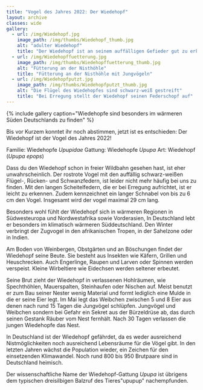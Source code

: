 ```yaml
---
title: "Vogel des Jahres 2022: Der Wiedehopf"
layout: archive
classes: wide
gallery:
  - url: /img/Wiedehopf.jpg
    image_path: /img/thumbs/Wiedehopf_thumb.jpg
    alt: "adulter Wiedehopf"
    title: "Der Wiedehopf ist an seinem auffälligen Gefieder gut zu erkennen."
  - url: /img/Wiedehopffuetterung.jpg
    image_path: /img/thumbs/Wiedehopffuetterung_thumb.jpg
    alt: "Fütterung an der Nisthöhle"
    title: "Fütterung an der Nisthöhle mit Jungvögeln"
  - url: /img/Wiedehopfputzt.jpg
    image_path: /img/thumbs/Wiedehopfputzt_thumb.jpg
    alt: "Die Flügel des Wiedehopfes sind schwarz-weiß gestreift"
    title: "Bei Erregung stellt der Wiedehopf seinen Federschopf auf"
---
```


{% include gallery caption="Wiedehopfe sind besonders im wärmeren Süden Deutschlands zu finden" %}

Bis vor Kurzem konntet ihr noch abstimmen, jetzt ist es entschieden: Der Wiedehopf ist der Vogel des Jahres 2022!

Familie: Wiedehopfe *Upupidae*
Gattung: Wiedehopfe *Upupa*
Art: Wiedehopf (*Upupa epops*)

Dass du den Wiedehopf schon in freier Wildbahn gesehen hast, ist eher unwahrscheinlich. Der rostrote Vogel mit den auffällig schwarz-weißen Flügel-, Rücken- und Schwanzfedern, ist leider nicht mehr häufig bei uns zu finden. Mit den langen Scheitelfedern, die er bei Erregung aufrichtet, ist er leicht zu erkennen. Zudem kennzeichnet ein langer Schnabel von bis zu 6 cm den Vogel. Insgesamt wird der vogel maximal 29 cm lang.

Besonders wohl fühlt der Wiedehopf sich in wärmeren Regionen in Südwesteuropa und Nordwestafrika sowie Vorderasien, In Deutschland lebt er besonders im klimatisch wärmeren Süddeutschland. Den Winter verbringt der Zugvogel in den afrikanischen Tropen, in der Sahelzone oder in Indien.

Am Boden von Weinbergen, Obstgärten und an Böschungen findet der Wiedehopf seine Beute. Sie besteht aus Insekten wie Käfern, Grillen und Heuschrecken. Auch Engerlinge, Raupen und Larven oder Spinnen werden verspeist. Kleine Wirbeltiere wie Eidechsen werden seltener erbeutet.

Seine Brut zieht der Wiedehopf in verlassenen Hohlräumen, wie Spechthöhlen, Mauerspalten, Steinhaufen oder Nischen auf. Meist benutzt er zum Bau seiner Nester wenig Material und formt lediglich eine Mulde in die er seine Eier legt. Im Mai legt das Weibchen zwischen 5 und 8 Eier aus denen nach rund 15 Tagen die Jungvögel schlüpfen. Jungvögel und Weibchen sondern bei Gefahr ein Sekret aus der Bürzeldrüse ab, das durch seinen Gestank Räuber vom Nest fernhält. Nach 30 Tagen verlassen die jungen Wiedehopfe das Nest.

In Deutschland ist der Wiedehopf gefährdet, da es weder ausreichend Nistmöglichkeiten noch ausreichend Lebensräume für die Vögel gibt. In den letzten Jahren wächst die Population wieder, ein Zeichen für den einsetzenden Klimawandel. Noch rund 800 bis 950 Brutpaare sind in Deutschland heimisch.

Der wissenschaftliche Name der Wiedehopf-Gattung *Upupa* ist übrigens dem typischen dreisilbigen Balzruf des Tieres"upupup" nachempfunden.

